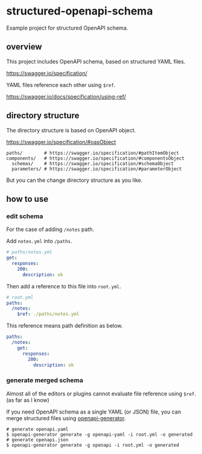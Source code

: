 # structured-openapi-schema

Example project for structured OpenAPI schema.

## overview

This project includes OpenAPI schema, based on structured YAML files.

https://swagger.io/specification/

YAML files reference each other using `$ref`.

https://swagger.io/docs/specification/using-ref/

## directory structure

The directory structure is based on OpenAPI object.

https://swagger.io/specification/#oasObject

```shell
paths/        # https://swagger.io/specification/#pathItemObject
components/   # https://swagger.io/specification/#componentsObject
  schemas/    # https://swagger.io/specification/#schemaObject
  parameters/ # https://swagger.io/specification/#parameterObject
```

But you can the change directory structure as you like.

## how to use

### edit schema

For the case of adding `/notes` path.

Add `notes.yml` into `/paths`.

```yaml
# paths/notes.yml
get:
  responses:
    200:
      description: ok
```

Then add a reference to this file into `root.yml`.

```yaml
# root.yml
paths:
  /notes:
    $ref: ./paths/notes.yml
```

This reference means path definition as below.

```yaml
paths:
  /notes:
    get:
      responses:
        200:
          description: ok
```

### generate merged schema

Almost all of the editors or plugins cannot evaluate file reference using `$ref`. (as far as I know)

If you need OpenAPI schema as a single YAML (or JSON) file, you can merge structured files using [openapi-generator](https://github.com/OpenAPITools/openapi-generator
).

```shell
# generate openapi.yaml
$ openapi-generator generate -g openapi-yaml -i root.yml -o generated
# generate openapi.json
$ openapi-generator generate -g openapi -i root.yml -o generated
```

